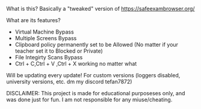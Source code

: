 What is this?
Basically a "tweaked" version of https://safeexambrowser.org/


What are its features?
- Virtual Machine Bypass
- Multiple Screens Bypass
- Clipboard policy permanently set to be Allowed (No matter if your teacher set it to Blocked or Private)
- File Integirty Scans Bypass
- Ctrl + C,Ctrl + V ,Ctrl + X working no matter what


Will be updating every update! 
For custom versions (loggers disabled, university versions, etc. dm my discord tefan7872)

DISCLAIMER:
This project is made for educational purposeses only, and was done just for fun. I am not responsible for any miuse/cheating.
